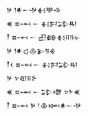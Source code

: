 <div class='block'>
<div class='line'>𒃻 𒁹𒀭𒀸𒋩𒈬𒋧𒈾</div>
<div class='line'>𒌍 𒊺𒆰 𒀸 𒈬𒁕𒁉𒊑</div>
<div class='line'>𒐕 𒊺𒆰 𒀸 𒌷𒂵𒈬𒍝𒀀𒉡</div>
<div class='line'>𒃻 𒁹𒀭𒌓𒁲𒉌𒀀𒄯</div>
<div class='line'>𒐕𒌋 𒊺𒆰 𒀸 𒈬𒁕𒁉𒊑</div>
<div class='line'>𒃻 𒆳𒊏𒍝𒉿</div>
<div class='line'>𒌍 𒊺𒆰 𒀸 𒁉𒈩 𒆳𒈨𒌍</div>
<div class='line'>𒐕 𒊺𒆰 𒃻 𒁹𒆠𒈲𒀭𒀸𒋩</div>
</div>